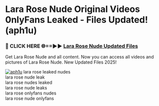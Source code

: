 # Lara Rose Nude Original Videos 0nlyFans Leaked - Files Updated! (aph1u)

<h3>🔴 CLICK HERE 🌐==►► <a href="https://tinyurl.com/yrmya6cz" rel="nofollow">Lara Rose Nude Updated Files</a></h3>

Get Lara Rose Nude and all content. Now you can access all videos and pictures of Lara Rose Nude. New Updated Files 2025!

[![aph1u](https://i.imgur.com/FMdXYCs.gif)](https://tinyurl.com/yrmya6cz)
lara rose leaked nudes<br>
lara rose nude leak<br>
lara rose nudes leaked<br>
lara rose nude leaks<br>
lara rose onlyfans nudes<br>
lara rose nude onlyfans
